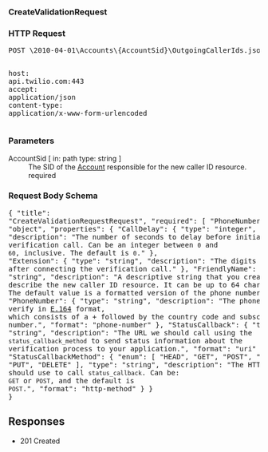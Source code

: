<!DOCTYPE html><html><head><title></title><link rel="stylesheet" href="../OpenApi.css"/><meta charset="utf-8"/><meta name="viewport" content="width=device-width, initial-scale=1"/></head><body><article><section  class="requestOverview"><h1  class="requestSummary">CreateValidationRequest</h1><p  class="requestDescription"></p></section><section  class="http"><h3>HTTP Request</h3><pre  class="httpExample"><span  class="requestLine">POST</span> <span  class="httpTarget">\2010-04-01\Accounts\{AccountSid}\OutgoingCallerIds.json</span> <span  class="httpVersion">HTTP/1.1</span>
<span  class="headerLine">host</span>: <span  class="headerValue">api.twilio.com:443</span>
<span  class="headerLine">accept</span>: <span  class="headerValue">application/json</span>
<span  class="headerLine">content-type</span>: <span  class="headerValue">application/x-www-form-urlencoded</span>
</pre></section><dl  class="parameters"><h3>Parameters</h3><dt  class="parameter"><span  class="parameterName">AccountSid</span> [ in: <span  class="parameterLocation">path</span> type: <span  class="parameterType">string</span> ]</dt><dd  class="parameter"><span  class="parameterDescription">The SID of the [Account](https://www.twilio.com/docs/iam/api/account) responsible for the new caller ID resource.</span> <span  class="parameterRequired">required</span></dd></dl><section  class="requestContent"><h3>Request Body Schema</h3><pre  class="schema">{
  "title": "CreateValidationRequestRequest",
  "required": [
    "PhoneNumber"
  ],
  "type": "object",
  "properties": {
    "CallDelay": {
      "type": "integer",
      "description": "The number of seconds to delay before initiating the verification call. Can be an integer between `0` and `60`, inclusive. The default is `0`."
    },
    "Extension": {
      "type": "string",
      "description": "The digits to dial after connecting the verification call."
    },
    "FriendlyName": {
      "type": "string",
      "description": "A descriptive string that you create to describe the new caller ID resource. It can be up to 64 characters long. The default value is a formatted version of the phone number."
    },
    "PhoneNumber": {
      "type": "string",
      "description": "The phone number to verify in [E.164](https://www.twilio.com/docs/glossary/what-e164) format, which consists of a + followed by the country code and subscriber number.",
      "format": "phone-number"
    },
    "StatusCallback": {
      "type": "string",
      "description": "The URL we should call using the `status_callback_method` to send status information about the verification process to your application.",
      "format": "uri"
    },
    "StatusCallbackMethod": {
      "enum": [
        "HEAD",
        "GET",
        "POST",
        "PATCH",
        "PUT",
        "DELETE"
      ],
      "type": "string",
      "description": "The HTTP method we should use to call `status_callback`. Can be: `GET` or `POST`, and the default is `POST`.",
      "format": "http-method"
    }
  }
}</pre></section><section  class="responses"><h2>Responses</h2><ul  class="responses"><li  class="response"><span  class="statusLine">201</span> <span  class="statusDescription">Created</span></li></ul></section></article></body></html>